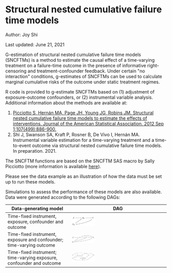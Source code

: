 # Structural nested cumulative failure time models
Author: Joy Shi

Last updated: June 21, 2021

G-estimation of structural nested cumulative failure time models (SNCFTMs) is a method to estimate the causal effect of a time-varying treatment on a failure-time outcome in the presence of informative right-censoring and treatment-confounder feedback. Under certain "no interaction" conditions, g-estimates of SNCFTMs can be used to calculate marginal cumulative risks of the outcome under static treatment regimes. 

R code is provided to g-estimate SNCFTMs based on (1) adjustment of exposure-outcome confounders, or (2) instrumental variable analysis. Additional information about the methods are available at:

1. [Picciotto S, Hernán MA, Page JH, Young JG, Robins JM. Structural nested cumulative failure time models to estimate the effects of interventions. Journal of the American Statistical Association. 2012 Sep 1;107(499):886-900.](https://pubmed.ncbi.nlm.nih.gov/24347749/ "Picciotto S, Hernán MA, Page JH, Young JG, Robins JM. Structural nested cumulative failure time models to estimate the effects of interventions. Journal of the American Statistical Association. 2012 Sep 1;107(499):886-900.")
2. Shi J, Swanson SA, Kraft P, Rosner B, De Vivo I, Hernán MA. Instrumental variable estimation for a time-varying treatment and a time-to-event outcome via structural nested cumulative failure time models. In preparation. 2021. 

The SNCFTM functions are based on the SNCFTM SAS macro by Sally Picciotto (more information is available [here](https://www.hsph.harvard.edu/causal/software/ "here")). 

Please see the data example as an illustration of how the data must be set up to run these models.

Simulations to assess the performance of these models are also available. Data were generated according to the following DAGs:

| Data-generating model | DAG |
|------------|-------------|
| Time-fixed instrument, exposure, confounder and outcome | <img src="/dags/dag1.png" width=25% height=25%> |
| Time-fixed instrument, exposure and confounder; time-varying outcome | <img src="/dags/dag2.png" height=25% width=25%> |
| Time-fixed instrument; time-varying exposure, confounder and outcome | <img src="/dags/dag3.png" height=25% width=25%> |
